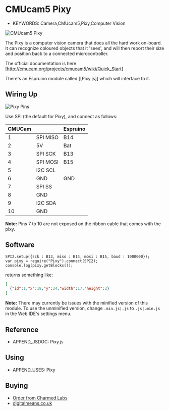 <!--- Copyright (c) 2014 Gordon Williams. See the file LICENSE for copying permission. -->
CMUcam5 Pixy
============

* KEYWORDS: Camera,CMUcam5,Pixy,Computer Vision

![CMUcam5 Pixy](module.jpg)

The Pixy is a computer vision camera that does all the hard work on-board. It can recognize coloured objects that it 'sees', and will then report their size and position back to a connected microcontroller.

The official documentation is here: [http://cmucam.org/projects/cmucam5/wiki/Quick_Start]

There's an Espruino module called [[Pixy.js]] which will interface to it.

Wiring Up
---------

![Pixy Pins](pins.jpg)

Use SPI (the default for Pixy), and connect as follows:

| CMUCam |  |Espruino |
|--------|--|--------|
| 1 | SPI MISO | B14 |
| 2 | 5V | Bat |
| 3 | SPI SCK | B13 |
| 4 | SPI MOSI | B15 |
| 5 | I2C SCL | |
| 6 | GND | GND |
| 7 | SPI SS |  |
| 8 | GND |  |
| 9 | I2C SDA | |
| 10 | GND | |

**Note:** Pins 7 to 10 are not exposed on the ribbon cable that comes with the pixy.

Software
-------

```
SPI2.setup({sck : B13, miso : B14, mosi : B15, baud : 1000000});
var pixy = require("Pixy").connect(SPI2);
console.log(pixy.getBlocks());
```

returns something like:

```JSON
[
  {"id":1,"x":18,"y":24,"width":17,"height":2}
]
```

**Note:** There may currently be issues with the minified version of this module. To use the unminified version, change `.min.js|.js` to `.js|.min.js` in the Web IDE's settings menu.

Reference
--------
 
* APPEND_JSDOC: Pixy.js

Using 
-----

* APPEND_USES: Pixy

Buying
-----

* [Order from Charmed Labs](http://charmedlabs.com/)
* [digitalmeans.co.uk](https://digitalmeans.co.uk/shop/index.php?route=product/search&tag=pixy)
